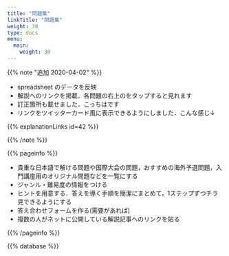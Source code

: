```yaml
---
title: "問題集"
linkTitle: "問題集"
weight: 30
type: docs
menu:
  main:
    weight: 30
---
```


{{% note "追加 2020-04-02" %}}

- spreadsheet のデータを反映
- 解説へのリンクを掲載．各問題の右上の<i class="fas fa-chalkboard-teacher fa-fw"></i>をタップすると見れます
- 訂正箇所も載せました．こっちは<i class="fas fa-exclamation-circle fa-fw"></i>です
- リンクをツイッターカード風に表示できるようにしました．こんな感じ↓

{{% explanationLinks id=42 %}}

{{% /note %}}

{{% pageinfo %}}

- 貴重な日本語で解ける問題や国際大会の問題，おすすめの海外予選問題，入門講座用のオリジナル問題などを一覧にする
- ジャンル・難易度の情報をつける
- ヒントを用意する．答えを導く手順を簡潔にまとめて，1ステップずつチラ見できるようにする
- 答え合わせフォームを作る(需要があれば)
- 複数の人がネットに公開している解説記事へのリンクを貼る

{{% /pageinfo %}}

{{% database %}}
